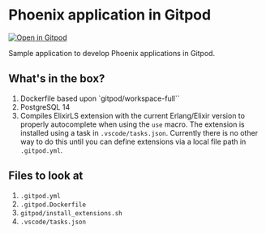 # Phoenix application in Gitpod

[![Open in Gitpod](https://gitpod.io/button/open-in-gitpod.svg)](https://gitpod.io/#https://github.com/benvp/phoenix-gitpod)

Sample application to develop Phoenix applications in Gitpod.

## What's in the box?

1. Dockerfile based upon `gitpod/workspace-full``
2. PostgreSQL 14
3. Compiles ElixirLS extension with the current Erlang/Elixir version to properly autocomplete when using the `use` macro. The extension is installed using a task in `.vscode/tasks.json`. Currently there is no other way to do this until you can define extensions via a local file path in `.gitpod.yml`.

## Files to look at

1. `.gitpod.yml`
2. `.gitpod.Dockerfile`
3. `gitpod/install_extensions.sh`
4. `.vscode/tasks.json`
